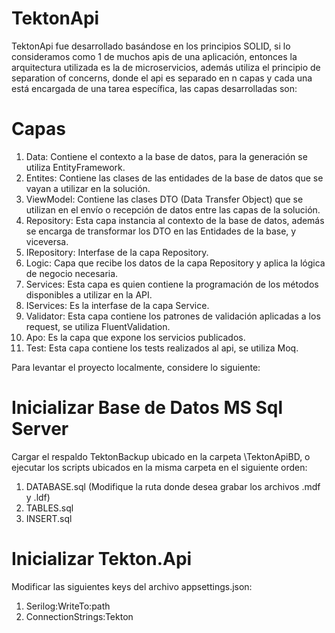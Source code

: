 # TektonApi

TektonApi fue desarrollado basándose en los principios SOLID, si lo consideramos como 1 de muchos apis de una aplicación, entonces la arquitectura utilizada es la de microservicios, además utiliza el principio de separation of concerns, donde el api es separado en n capas y cada una está encargada de una tarea específica, las capas desarrolladas son:

Capas
=====
1.  Data: Contiene el contexto a la base de datos, para la generación se utiliza EntityFramework.
2.  Entites: Contiene las clases de las entidades de la base de datos que se vayan a utilizar en la solución.
3.  ViewModel: Contiene las clases DTO (Data Transfer Object) que se utilizan en el envío o recepción de datos entre las capas de la solución.
4.  Repository: Esta capa instancia al contexto de la base de datos, además se encarga de transformar los DTO en las Entidades de la base, y viceversa.
5.  IRepository: Interfase de la capa Repository.
6.  Logic: Capa que recibe los datos de la capa Repository y aplica la lógica de negocio necesaria.
7.  Services: Esta capa es quien contiene la programación de los métodos disponibles a utilizar en la API.
8.  IServices: Es la interfase de la capa Service.
9.  Validator: Esta capa contiene los patrones de validación aplicadas a los request, se utiliza FluentValidation.
10.  Apo: Es la capa que expone los servicios publicados.
11.  Test: Esta capa contiene los tests realizados al api, se utiliza Moq.

Para levantar el proyecto localmente, considere lo siguiente:

Inicializar Base de Datos MS Sql Server
=======================================
Cargar el respaldo TektonBackup ubicado en la carpeta \\TektonApiBD, o ejecutar los scripts ubicados en la misma carpeta en el siguiente orden:
1. DATABASE.sql (Modifique la ruta donde desea grabar los archivos .mdf y .ldf)
2. TABLES.sql
3. INSERT.sql

Inicializar Tekton.Api
=====================
Modificar las siguientes keys del archivo appsettings.json:
1. Serilog:WriteTo:path
2. ConnectionStrings:Tekton

